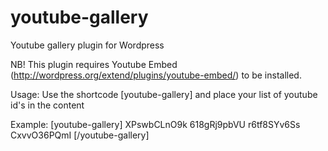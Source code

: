 youtube-gallery
===============

Youtube gallery plugin for Wordpress

NB! This plugin requires Youtube Embed (http://wordpress.org/extend/plugins/youtube-embed/) to be installed.

Usage:
Use the shortcode [youtube-gallery] and place your list of youtube id's in the content

Example:
[youtube-gallery]
XPswbCLnO9k
618gRj9pbVU
r6tf8SYv6Ss
CxvvO36PQmI
[/youtube-gallery]

